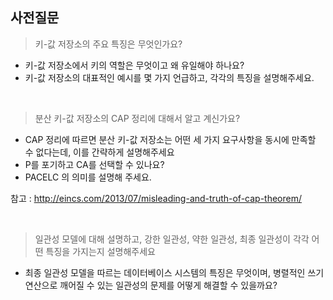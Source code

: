 ## 사전질문

> 키-값 저장소의 주요 특징은 무엇인가요?
 
- 키-값 저장소에서 키의 역할은 무엇이고 왜 유일해야 하나요?
- 키-값 저장소의 대표적인 예시를 몇 가지 언급하고, 각각의 특징을 설명해주세요.

<br>

> 분산 키-값 저장소의 CAP 정리에 대해서 알고 계신가요?

- CAP 정리에 따르면 분산 키-값 저장소는 어떤 세 가지 요구사항을 동시에 만족할 수 없다는데, 이를 간략하게 설명해주세요
- P를 포기하고 CA를 선택할 수 있나요?
- PACELC 의 의미를 설명해 주세요.

참고 : http://eincs.com/2013/07/misleading-and-truth-of-cap-theorem/

<br>

> 일관성 모델에 대해 설명하고, 강한 일관성, 약한 일관성, 최종 일관성이 각각 어떤 특징을 가지는지 설명해주세요

- 최종 일관성 모델을 따르는 데이터베이스 시스템의 특징은 무엇이며, 병렬적인 쓰기 연산으로 깨어질 수 있는 일관성의 문제를 어떻게 해결할 수 있을까요?
